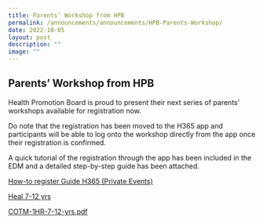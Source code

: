 ```yaml
---
title: Parents’ Workshop from HPB
permalink: /announcements/announcements/HPB-Parents-Workshop/
date: 2022-10-05
layout: post
description: ""
image: ""
---
```

## Parents’ Workshop from HPB

Health Promotion Board is proud to present their next series of parents’ workshops available for registration now.

Do note that the registration has been moved to the H365 app and participants will be able to log onto the workshop directly from the app once their registration is confirmed.

A quick tutorial of the registration through the app has been included in the EDM and a detailed step-by-step guide has been attached.

[How-to register Guide H365 (Private Events)](/files/How%20to%20register%20guide.pdf)

[Heal 7-12 yrs](/files/HEAL-7-12-yrs.pdf)

[COTM-1HR-7-12-yrs.pdf](/files/COTM-1hr-7-12-yrs.pdf)